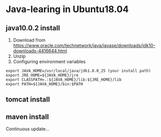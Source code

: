 # Java-learing in Ubuntu18.04 
## java10.0.2 install
1. Download from https://www.oracle.com/technetwork/java/javase/downloads/jdk10-downloads-4416644.html
2. Unzip
3. Configuring environment variables
```
export JAVA_HOME=/usr/local/java/jdk1.8.0_25 (your install path)
export JRE_HOME=${JAVA_HOME}/jre  
export CLASSPATH=.:${JAVA_HOME}/lib:${JRE_HOME}/lib  
export PATH=${JAVA_HOME}/bin:$PATH
```
## tomcat install
## maven install


Continuous update...
